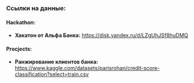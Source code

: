 ### __Ссылки на данные:__  
#### Hackathon:
* __Хакатон от Альфа Банка:__ https://disk.yandex.ru/d/LZgUhJSf8huDMQ
#### Procjects:
* __Ранжирование клиентов банка:__ https://www.kaggle.com/datasets/parisrohan/credit-score-classification?select=train.csv
